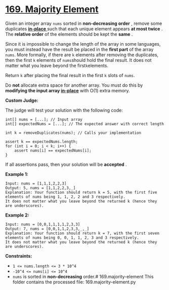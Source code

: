 # [169. Majority Element](https://leetcode.com/problems/majority-element/description/?envType=study-plan-v2&envId=top-interview-150)

Given an integer array <code>nums</code> sorted in **non-decreasing order** , remove some duplicates <a href="https://en.wikipedia.org/wiki/In-place_algorithm" target="_blank">**in-place** </a> such that each unique element appears **at most twice** . The **relative order**  of the elements should be kept the **same** .

Since it is impossible to change the length of the array in some languages, you must instead have the result be placed in the **first part**  of the array <code>nums</code>. More formally, if there are <code>k</code> elements after removing the duplicates, then the first <code>k</code> elements of <code>nums</code>should hold the final result. It does not matter what you leave beyond the first<code>k</code>elements.

Return <code>k</code> after placing the final result in the first <code>k</code> slots of <code>nums</code>.

Do **not**  allocate extra space for another array. You must do this by **modifying the input array <a href="https://en.wikipedia.org/wiki/In-place_algorithm" target="_blank">in-place</a>**  with O(1) extra memory.

**Custom Judge:** 

The judge will test your solution with the following code:

```
int[] nums = [...]; // Input array
int[] expectedNums = [...]; // The expected answer with correct length

int k = removeDuplicates(nums); // Calls your implementation

assert k == expectedNums.length;
for (int i = 0; i < k; i++) {
    assert nums[i] == expectedNums[i];
}
```

If all assertions pass, then your solution will be **accepted** .

**Example 1:** 

```
Input: nums = [1,1,1,2,2,3]
Output: 5, nums = [1,1,2,2,3,_]
Explanation: Your function should return k = 5, with the first five elements of nums being 1, 1, 2, 2 and 3 respectively.
It does not matter what you leave beyond the returned k (hence they are underscores).
```

**Example 2:** 

```
Input: nums = [0,0,1,1,1,1,2,3,3]
Output: 7, nums = [0,0,1,1,2,3,3,_,_]
Explanation: Your function should return k = 7, with the first seven elements of nums being 0, 0, 1, 1, 2, 3 and 3 respectively.
It does not matter what you leave beyond the returned k (hence they are underscores).
```

**Constraints:** 

- <code>1 <= nums.length <= 3 * 10^4</code>
- <code>-10^4 <= nums[i] <= 10^4</code>
- <code>nums</code> is sorted in **non-decreasing**  order.# 169.majority-element
This folder contains the processed file: 169.majority-element.py